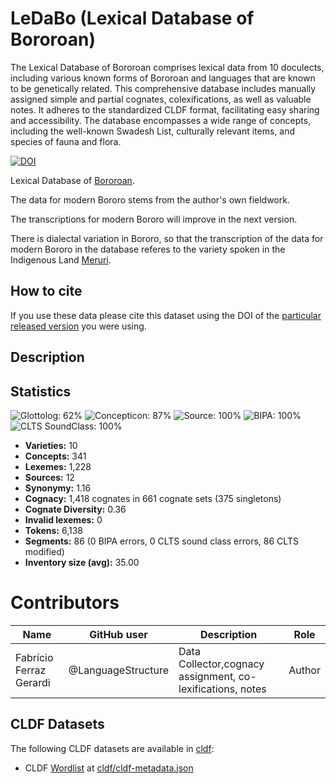 # LeDaBo (Lexical Database of Bororoan)

The Lexical Database of Bororoan comprises lexical data from 10 doculects, including various known forms of Bororoan and languages that are known to be genetically related. This comprehensive database includes manually assigned simple and partial cognates, colexifications, as well as valuable notes. It adheres to the standardized CLDF format, facilitating easy sharing and accessibility. The database encompasses a wide range of concepts, including the well-known Swadesh List, culturally relevant items, and species of fauna and flora.

[![DOI](https://zenodo.org/badge/DOI/10.5281/zenodo.8334753.svg)](https://doi.org/10.5281/zenodo.8334753)

Lexical Database of [Bororoan](https://glottolog.org/resource/languoid/id/boro1281).

The data for modern Bororo stems from the author's own fieldwork.

The transcriptions for modern Bororo will improve in the next version. 

There is dialectal variation in Bororo, so that the transcription of the data for modern Bororo in the database referes to the variety spoken in the Indigenous Land [Meruri](https://terrasindigenas.org.br).

## How to cite

If you use these data please cite
this dataset using the DOI of the [particular released version](../../releases/) you were using.

## Description


## Statistics


![Glottolog: 62%](https://img.shields.io/badge/Glottolog-62%25-orange.svg "Glottolog: 62%")
![Concepticon: 87%](https://img.shields.io/badge/Concepticon-87%25-yellowgreen.svg "Concepticon: 87%")
![Source: 100%](https://img.shields.io/badge/Source-100%25-brightgreen.svg "Source: 100%")
![BIPA: 100%](https://img.shields.io/badge/BIPA-100%25-brightgreen.svg "BIPA: 100%")
![CLTS SoundClass: 100%](https://img.shields.io/badge/CLTS%20SoundClass-100%25-brightgreen.svg "CLTS SoundClass: 100%")

- **Varieties:** 10
- **Concepts:** 341
- **Lexemes:** 1,228
- **Sources:** 12
- **Synonymy:** 1.16
- **Cognacy:** 1,418 cognates in 661 cognate sets (375 singletons)
- **Cognate Diversity:** 0.36
- **Invalid lexemes:** 0
- **Tokens:** 6,138
- **Segments:** 86 (0 BIPA errors, 0 CLTS sound class errors, 86 CLTS modified)
- **Inventory size (avg):** 35.00

# Contributors

Name | GitHub user | Description | Role |
--- | --- | --- | --- |
Fabrício Ferraz Gerardi | @LanguageStructure | Data Collector,cognacy assignment, co-lexifications, notes | Author |

## CLDF Datasets

The following CLDF datasets are available in [cldf](cldf):

- CLDF [Wordlist](https://github.com/cldf/cldf/tree/master/modules/Wordlist) at [cldf/cldf-metadata.json](cldf/cldf-metadata.json)
